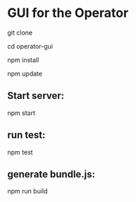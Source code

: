 # GUI for the Operator

git clone <this project> 

cd operator-gui

npm install

npm update


## Start server:

npm start

## run test:

npm test


## generate bundle.js:

npm run build


